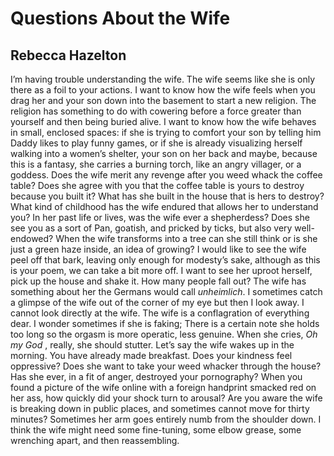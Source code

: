 # Questions About the Wife
## Rebecca Hazelton
I’m having trouble understanding the wife.
The wife seems like she is only there as a foil to your actions.
I want to know how the wife feels when you drag her
and your son down into the basement to start a new religion.
The religion has something to do with cowering
before a force greater than yourself and then being buried alive.
I want to know how the wife behaves in small, enclosed spaces:
if she is trying to comfort your son by telling him Daddy likes
to play funny games, or if she is already visualizing
herself walking into a women’s shelter, your son
on her back and maybe, because this is a fantasy,
she carries a burning torch, like an angry villager, or a goddess.
Does the wife merit any revenge after you weed whack
the coffee table? Does she agree with you that the coffee table
is yours to destroy because you built it? What has she built
in the house that is hers to destroy? What kind of childhood
has the wife endured that allows her to understand you?
In her past life or lives, was the wife ever a shepherdess?
Does she see you as a sort of Pan, goatish, and pricked
by ticks, but also very well-endowed? When the wife transforms
into a tree can she still think or is she just a green haze
inside, an idea of growing? I would like to see the wife
peel off that bark, leaving only enough for modesty’s sake,
although as this is your poem, we can take a bit more off.
I want to see her uproot herself, pick up the house and shake it.
How many people fall out?
The wife has something about her the Germans
would call _unheimlich_. I sometimes catch a glimpse of the wife
out of the corner of my eye but then I look away.
I cannot look directly at the wife. The wife is a conflagration
of everything dear. I wonder sometimes if she is faking;
There is a certain note she holds too long
so the orgasm is more operatic, less genuine.
When she cries, _Oh my God_ , really, she should stutter.
Let’s say the wife wakes up in the morning.
You have already made breakfast. Does your kindness feel oppressive?
Does she want to take your weed whacker through the house?
Has she ever, in a fit of anger, destroyed your pornography?
When you found a picture of the wife online with a foreign handprint
smacked red on her ass, how quickly did your shock turn to arousal?
Are you aware the wife is breaking down in public places,
and sometimes cannot move for thirty minutes? Sometimes
her arm goes entirely numb from the shoulder down. I think the wife
might need some fine-tuning, some elbow grease,
some wrenching apart, and then reassembling.